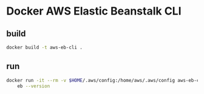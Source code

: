 # Docker AWS Elastic Beanstalk CLI

## build 
```bash
docker build -t aws-eb-cli .
```

## run
```bash
docker run -it --rm -v $HOME/.aws/config:/home/aws/.aws/config aws-eb-cli \
    eb --version
```